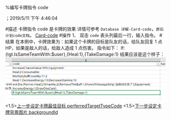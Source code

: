 
%编写卡牌指令 code

；2019/5/11 下午 4:46:04

#描述
卡牌指令 code 是卡牌的效果
详情可参考 `Database 详解-Card-code`，`原石计划code文档`。
[Card-code](../../../DATEBASE/CARD/CARD-CODE.html)
#操作
1、 双击 `code` 表头列最后一行，输入指令。
#结果
在本例中，卡牌效果为：如果这个卡牌的目标是队友的话，给队友回复 1 点 HP，如果是敌人的话，给敌人造成 1 点伤害。
指令如下：
	If:{tgt.IsSameTeamWith:$user},{Heal:1},{TakeDamage:1}
结果应该是这个样子：
![结果](cardnormalcode~/Images~/CARDNORMALCODE1.png)
<1.5>[上一步设定卡牌最佳目标 perferredTargetTypeCode](CARDNORMALPERFERREDTARGETTYPECODE.html)
<1.5>[下一步设定卡牌背景图片 backgroundId](CARDNORMALBACKGROUNDID.html)